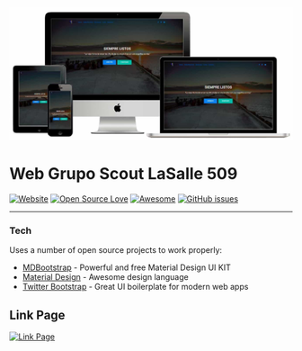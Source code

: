 [![Mockup Web](https://github.com/DavidAlgas/web_scout/blob/master/img/asset.JPG)](https://github.com/DavidAlgas/web_scout/blob/master/img/asset.JPG)
# Web Grupo Scout LaSalle 509
[![Website](https://img.shields.io/website-up-down-green-red/http/lasalle509.esy.es%2F.svg?label=Website%20Status)]() [![Open Source Love](https://badges.frapsoft.com/os/mit/mit.svg?v=102)](https://github.com/ellerbrock/open-source-badge/) [![Awesome](https://cdn.rawgit.com/sindresorhus/awesome/d7305f38d29fed78fa85652e3a63e154dd8e8829/media/badge.svg)](https://github.com/sindresorhus/awesome)
[![GitHub issues](https://img.shields.io/github/issues/DavidAlgas/web_scout.svg)](https://github.com/DavidAlgas/web_scout/issues)
________
### Tech
Uses a number of open source projects to work properly:
* [MDBootstrap](https://mdbootstrap.com/) - Powerful and free Material Design UI KIT
* [Material Design](https://material.io/) - Awesome design language 
* [Twitter Bootstrap](https://getbootstrap.com/) - Great UI boilerplate for modern web apps
## Link Page
[![Link Page](https://img.shields.io/badge/Follow-link-blue.svg)](http://lasalle509.esy.es/)
